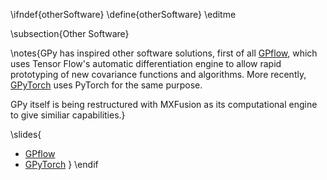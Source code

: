 \ifndef{otherSoftware}
\define{otherSoftware}
\editme

\subsection{Other Software}

\notes{GPy has inspired other software solutions, first of all [GPflow](https://github.com/GPflow/GPflow), which uses Tensor Flow's automatic differentiation engine to allow rapid prototyping of new covariance functions and algorithms. More recently, [GPyTorch](https://github.com/cornellius-gp/gpytorch) uses PyTorch for the same purpose.

GPy itself is being restructured with MXFusion as its computational engine to give similiar capabilities.}

\slides{
* [GPflow](https://github.com/GPflow/GPflow)
* [GPyTorch](https://github.com/cornellius-gp/gpytorch)
}
\endif
